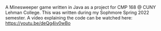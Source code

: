 A Minesweeper game written in Java as a project for CMP 168 @ CUNY Lehman College.
This was written during my Sophmore Spring 2022 semester.
A video explaining the code can be watched here:
https://youtu.be/deQg4iv0wBo


